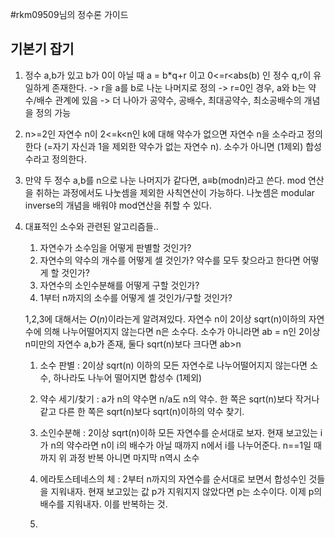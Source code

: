#rkm09509님의 정수론 가이드

## 기본기 잡기

1. 정수 a,b가 있고 b가 0이 아닐 때 a = b*q+r 이고 0<=r<abs(b) 인 정수 q,r이 유일하게 존재한다. -> r을 a를 b로 나눈 나머지로 정의
   -> r=0인 경우, a와 b는 약수/배수 관계에 있음 -> 더 나아가 공약수, 공배수, 최대공약수, 최소공배수의 개념을 정의 가능


2. n>=2인 자연수 n이 2<=k<n인 k에 대해 약수가 없으면 자연수 n을 소수라고 정의한다 (=자기 자신과 1을 제외한 약수가 없는 자연수 n).
   소수가 아니면 (1제외) 합성수라고 정의한다.


3. 만약 두 정수 a,b를 n으로 나눈 나머지가 같다면,  a≡b(modn)라고 쓴다. mod 연산을 취하는 과정에서도 나눗셈을 제외한 사칙연산이 가능하다.
   나눗셈은 modular inverse의 개념을 배워야 mod연산을 취할 수 있다.


4. 대표적인 소수와 관련된 알고리즘들..
   
   1) 자연수가 소수임을 어떻게 판별할 것인가?
   2) 자연수의 약수의 개수를 어떻게 셀 것인가? 약수를 모두 찾으라고 한다면 어떻게 할 것인가?
   3) 자연수의 소인수분해를 어떻게 구할 것인가?
   4) 1부터 n까지의 소수를 어떻게 셀 것인가/구할 것인가?

  
   1,2,3에 대해서는 ${O(n)}$이라는게 알려져있다.
   자연수 n이 2이상 sqrt(n)이하의 자연수에 의해 나누어떨어지지 않는다면 n은 소수다.
   소수가 아니라면 ab = n인 2이상 n미만의 자연수 a,b가 존재, 둘다 sqrt(n)보다 크다면 ab>n


   1) 소수 판별 : 2이상 sqrt(n) 이하의 모든 자연수로 나누어떨어지지 않는다면 소수, 하나라도 나누어 떨어지면 합성수 (1제외)
   2) 약수 세기/찾기 : a가 n의 약수면 n/a도 n의 약수. 한 쪽은 sqrt(n)보다 작거나 같고 다른 한 쪽은 sqrt(n)보다 sqrt(n)이하의 약수 찾기.
   3) 소인수분해 : 2이상 sqrt(n)이하 모든 자연수를 순서대로 보자. 현재 보고있는 i가 n의 약수라면 n이 i의 배수가 아닐 때까지 n에서 i를 나누어준다. n==1일 때까지 위 과정 반복 아니면 마지막 n역시 소수
   4) 에라토스테네스의 체 : 2부터 n까지의 자연수를 순서대로 보면서 합성수인 것들을 지워내자. 현재 보고있는 값 p가 지워지지 않았다면 p는 소수이다. 이제 p의 배수를 지워내자. 이를 반복하는 것.
  
   5) 
      
